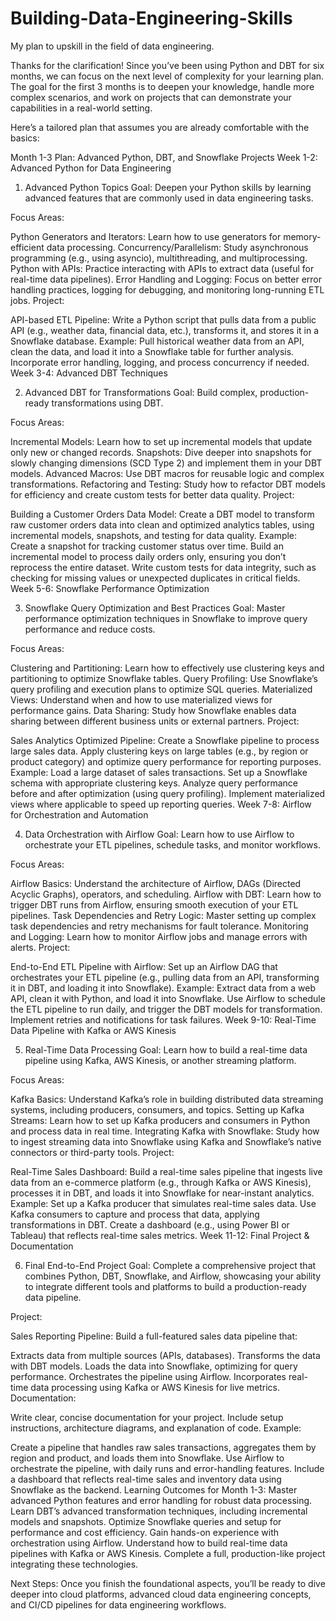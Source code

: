# Building-Data-Engineering-Skills
My plan to upskill in the field of data engineering. 

Thanks for the clarification! Since you’ve been using Python and DBT for six months, we can focus on the next level of complexity for your learning plan. The goal for the first 3 months is to deepen your knowledge, handle more complex scenarios, and work on projects that can demonstrate your capabilities in a real-world setting.

Here’s a tailored plan that assumes you are already comfortable with the basics:

Month 1-3 Plan: Advanced Python, DBT, and Snowflake Projects
Week 1-2: Advanced Python for Data Engineering

1. Advanced Python Topics
Goal: Deepen your Python skills by learning advanced features that are commonly used in data engineering tasks.

Focus Areas:

Python Generators and Iterators: Learn how to use generators for memory-efficient data processing.
Concurrency/Parallelism: Study asynchronous programming (e.g., using asyncio), multithreading, and multiprocessing.
Python with APIs: Practice interacting with APIs to extract data (useful for real-time data pipelines).
Error Handling and Logging: Focus on better error handling practices, logging for debugging, and monitoring long-running ETL jobs.
Project:

API-based ETL Pipeline: Write a Python script that pulls data from a public API (e.g., weather data, financial data, etc.), transforms it, and stores it in a Snowflake database.
Example: Pull historical weather data from an API, clean the data, and load it into a Snowflake table for further analysis. Incorporate error handling, logging, and process concurrency if needed.
Week 3-4: Advanced DBT Techniques

2. Advanced DBT for Transformations
Goal: Build complex, production-ready transformations using DBT.

Focus Areas:

Incremental Models: Learn how to set up incremental models that update only new or changed records.
Snapshots: Dive deeper into snapshots for slowly changing dimensions (SCD Type 2) and implement them in your DBT models.
Advanced Macros: Use DBT macros for reusable logic and complex transformations.
Refactoring and Testing: Study how to refactor DBT models for efficiency and create custom tests for better data quality.
Project:

Building a Customer Orders Data Model: Create a DBT model to transform raw customer orders data into clean and optimized analytics tables, using incremental models, snapshots, and testing for data quality.
Example:
Create a snapshot for tracking customer status over time.
Build an incremental model to process daily orders only, ensuring you don’t reprocess the entire dataset.
Write custom tests for data integrity, such as checking for missing values or unexpected duplicates in critical fields.
Week 5-6: Snowflake Performance Optimization

3. Snowflake Query Optimization and Best Practices
Goal: Master performance optimization techniques in Snowflake to improve query performance and reduce costs.

Focus Areas:

Clustering and Partitioning: Learn how to effectively use clustering keys and partitioning to optimize Snowflake tables.
Query Profiling: Use Snowflake’s query profiling and execution plans to optimize SQL queries.
Materialized Views: Understand when and how to use materialized views for performance gains.
Data Sharing: Study how Snowflake enables data sharing between different business units or external partners.
Project:

Sales Analytics Optimized Pipeline: Create a Snowflake pipeline to process large sales data. Apply clustering keys on large tables (e.g., by region or product category) and optimize query performance for reporting purposes.
Example:
Load a large dataset of sales transactions.
Set up a Snowflake schema with appropriate clustering keys.
Analyze query performance before and after optimization (using query profiling).
Implement materialized views where applicable to speed up reporting queries.
Week 7-8: Airflow for Orchestration and Automation

4. Data Orchestration with Airflow
Goal: Learn how to use Airflow to orchestrate your ETL pipelines, schedule tasks, and monitor workflows.

Focus Areas:

Airflow Basics: Understand the architecture of Airflow, DAGs (Directed Acyclic Graphs), operators, and scheduling.
Airflow with DBT: Learn how to trigger DBT runs from Airflow, ensuring smooth execution of your ETL pipelines.
Task Dependencies and Retry Logic: Master setting up complex task dependencies and retry mechanisms for fault tolerance.
Monitoring and Logging: Learn how to monitor Airflow jobs and manage errors with alerts.
Project:

End-to-End ETL Pipeline with Airflow: Set up an Airflow DAG that orchestrates your ETL pipeline (e.g., pulling data from an API, transforming it in DBT, and loading it into Snowflake).
Example:
Extract data from a web API, clean it with Python, and load it into Snowflake.
Use Airflow to schedule the ETL pipeline to run daily, and trigger the DBT models for transformation.
Implement retries and notifications for task failures.
Week 9-10: Real-Time Data Pipeline with Kafka or AWS Kinesis

5. Real-Time Data Processing
Goal: Learn how to build a real-time data pipeline using Kafka, AWS Kinesis, or another streaming platform.

Focus Areas:

Kafka Basics: Understand Kafka’s role in building distributed data streaming systems, including producers, consumers, and topics.
Setting up Kafka Streams: Learn how to set up Kafka producers and consumers in Python and process data in real time.
Integrating Kafka with Snowflake: Study how to ingest streaming data into Snowflake using Kafka and Snowflake’s native connectors or third-party tools.
Project:

Real-Time Sales Dashboard: Build a real-time sales pipeline that ingests live data from an e-commerce platform (e.g., through Kafka or AWS Kinesis), processes it in DBT, and loads it into Snowflake for near-instant analytics.
Example:
Set up a Kafka producer that simulates real-time sales data.
Use Kafka consumers to capture and process that data, applying transformations in DBT.
Create a dashboard (e.g., using Power BI or Tableau) that reflects real-time sales metrics.
Week 11-12: Final Project & Documentation

6. Final End-to-End Project
Goal: Complete a comprehensive project that combines Python, DBT, Snowflake, and Airflow, showcasing your ability to integrate different tools and platforms to build a production-ready data pipeline.

Project:

Sales Reporting Pipeline: Build a full-featured sales data pipeline that:

Extracts data from multiple sources (APIs, databases).
Transforms the data with DBT models.
Loads the data into Snowflake, optimizing for query performance.
Orchestrates the pipeline using Airflow.
Incorporates real-time data processing using Kafka or AWS Kinesis for live metrics.
Documentation:

Write clear, concise documentation for your project.
Include setup instructions, architecture diagrams, and explanation of code.
Example:

Create a pipeline that handles raw sales transactions, aggregates them by region and product, and loads them into Snowflake.
Use Airflow to orchestrate the pipeline, with daily runs and error-handling features.
Include a dashboard that reflects real-time sales and inventory data using Snowflake as the backend.
Learning Outcomes for Month 1-3:
Master advanced Python features and error handling for robust data processing.
Learn DBT’s advanced transformation techniques, including incremental models and snapshots.
Optimize Snowflake queries and setup for performance and cost efficiency.
Gain hands-on experience with orchestration using Airflow.
Understand how to build real-time data pipelines with Kafka or AWS Kinesis.
Complete a full, production-like project integrating these technologies.

Next Steps:
Once you finish the foundational aspects, you’ll be ready to dive deeper into cloud platforms, advanced cloud data engineering concepts, and CI/CD pipelines for data engineering workflows.
